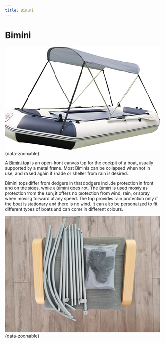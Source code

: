 ```yaml
---
title: Bimini
---
```

# Bimini

![Bimini](../img/boat/bimini.jpg){data-zoomable}

A [Bimini top](https://www.amazon.de/DYJD-wasserdichte-Baldachin-Fischerboot-Schlauchboot/dp/B0953HCKCR/ref=sr_1_7_mod_primary_new?crid=3UIRBXU0F6MFQ&keywords=schlauchboot+sonnenschutz&qid=1683283629&sbo=RZvfv%2F%2FHxDF%2BO5021pAnSA%3D%3D&sprefix=schlauchboot+so%2Caps%2C89&sr=8-7) is an open-front canvas top for the cockpit of a boat, usually supported by a metal frame. Most Biminis can be collapsed when not in use, and raised again if shade or shelter from rain is desired.

Bimini tops differ from dodgers in that dodgers include protection in front and on the sides, while a Bimini does not. The Bimini is used mostly as protection from the sun; it offers no protection from wind, rain, or spray when moving forward at any speed. The top provides rain protection only if the boat is stationary and there is no wind. It can also be personalized to fit different types of boats and can come in different colours.

![Bimini unpacked](../img/boat/bimini-unpacked.jpg){data-zoomable}